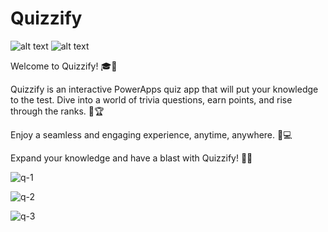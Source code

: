 # Quizzify

![ alt text ](https://img.shields.io/badge/powerapps-blueviolet?logo=powerapps)
![ alt text ](https://img.shields.io/badge/microsoftsharepoint-turquoise?logo=microsoftsharepoint)



Welcome to Quizzify! 🎓🤔

Quizzify is an interactive PowerApps quiz app that will put your knowledge to the test. Dive into a world of trivia questions, earn points, and rise through the ranks. 🚀🏆

Enjoy a seamless and engaging experience, anytime, anywhere. 📱💻

Expand your knowledge and have a blast with Quizzify! 🧠🎉



![q-1](https://github.com/JayasreeSKota/Quizzify/assets/92210967/a41f4bf9-072e-48ae-9419-2ebaa1cb4673)


![q-2](https://github.com/JayasreeSKota/Quizzify/assets/92210967/625433a1-9b6a-484d-bad8-4148bba57a9f)


![q-3](https://github.com/JayasreeSKota/Quizzify/assets/92210967/c0acb922-7c18-4c25-90e5-b4021c7650db)
